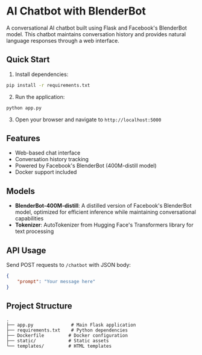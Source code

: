 # AI Chatbot with BlenderBot

A conversational AI chatbot built using Flask and Facebook's BlenderBot model. This chatbot maintains conversation history and provides natural language responses through a web interface.

## Quick Start

1. Install dependencies:
```bash
pip install -r requirements.txt
```

2. Run the application:
```bash
python app.py
```

3. Open your browser and navigate to `http://localhost:5000`

## Features

- Web-based chat interface
- Conversation history tracking
- Powered by Facebook's BlenderBot (400M-distill model)
- Docker support included

## Models

- **BlenderBot-400M-distill**: A distilled version of Facebook's BlenderBot model, optimized for efficient inference while maintaining conversational capabilities
- **Tokenizer**: AutoTokenizer from Hugging Face's Transformers library for text processing

## API Usage

Send POST requests to `/chatbot` with JSON body:
```json
{
    "prompt": "Your message here"
}
```

## Project Structure

```
.
├── app.py              # Main Flask application
├── requirements.txt    # Python dependencies
├── Dockerfile         # Docker configuration
├── static/            # Static assets
└── templates/         # HTML templates
```
